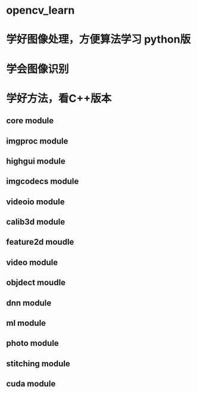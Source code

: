 # opencv_learn
# 学好图像处理，方便算法学习  python版
# 学会图像识别
# 学好方法，看C++版本
## core module
## imgproc module
## highgui module
## imgcodecs module
## videoio module
## calib3d module
## feature2d moudle
## video module
## objdect moudle
## dnn module
## ml module
## photo module
## stitching module
## cuda module

